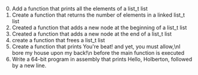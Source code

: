 0. Add a function that prints all the elements of a list_t list
1. Create a function that returns the number of elements in a linked list_t list
2. Created a function that adds a new node at the beginning of a list_t list
3. Created a function that adds a new node at the end of a list_t list
4. create a function that frees a list_t list
5. Create a function that prints You're beat! and yet, you must allow,\nI bore my house upon my back!\n before the main function is executed
6. Write a 64-bit program in assembly that prints Hello, Holberton, followed by a new line.
